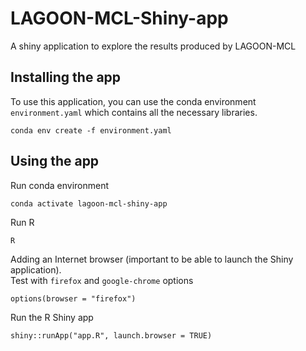 # LAGOON-MCL-Shiny-app
A shiny application to explore the results produced by LAGOON-MCL

## Installing the app

To use this application, you can use the conda environment `environment.yaml` which contains all the necessary libraries.

```
conda env create -f environment.yaml
```

## Using the app

Run conda environment
```
conda activate lagoon-mcl-shiny-app
```

Run R

```
R
```

Adding an Internet browser (important to be able to launch the Shiny application). \
Test with `firefox` and `google-chrome` options

```
options(browser = "firefox")
```

Run the R Shiny app

```
shiny::runApp("app.R", launch.browser = TRUE)
```

